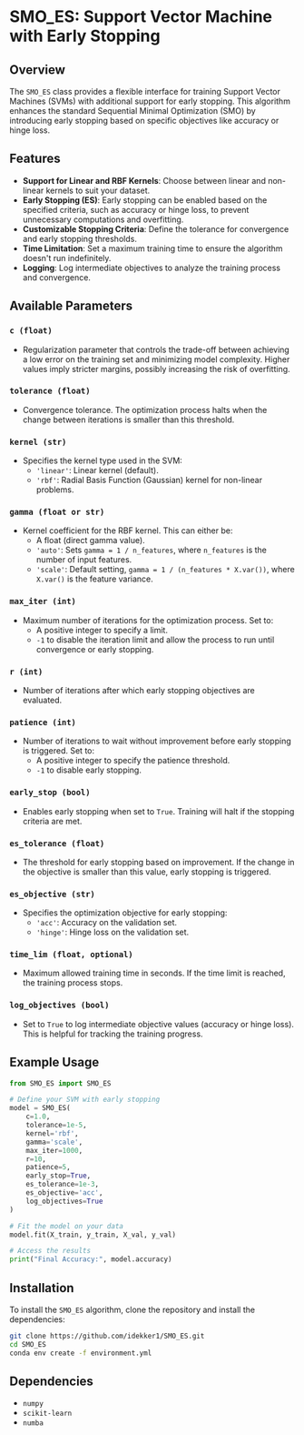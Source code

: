 
# SMO_ES: Support Vector Machine with Early Stopping

## Overview

The `SMO_ES` class provides a flexible interface for training Support Vector Machines (SVMs) with additional support for early stopping. This algorithm enhances the standard Sequential Minimal Optimization (SMO) by introducing early stopping based on specific objectives like accuracy or hinge loss.

## Features

- **Support for Linear and RBF Kernels**: Choose between linear and non-linear kernels to suit your dataset.
- **Early Stopping (ES)**: Early stopping can be enabled based on the specified criteria, such as accuracy or hinge loss, to prevent unnecessary computations and overfitting.
- **Customizable Stopping Criteria**: Define the tolerance for convergence and early stopping thresholds.
- **Time Limitation**: Set a maximum training time to ensure the algorithm doesn't run indefinitely.
- **Logging**: Log intermediate objectives to analyze the training process and convergence.

## Available Parameters

### `c (float)`
- Regularization parameter that controls the trade-off between achieving a low error on the training set and minimizing model complexity. Higher values imply stricter margins, possibly increasing the risk of overfitting.

### `tolerance (float)`
- Convergence tolerance. The optimization process halts when the change between iterations is smaller than this threshold.

### `kernel (str)`
- Specifies the kernel type used in the SVM:
  - `'linear'`: Linear kernel (default).
  - `'rbf'`: Radial Basis Function (Gaussian) kernel for non-linear problems.

### `gamma (float or str)`
- Kernel coefficient for the RBF kernel. This can either be:
  - A float (direct gamma value).
  - `'auto'`: Sets `gamma = 1 / n_features`, where `n_features` is the number of input features.
  - `'scale'`: Default setting, `gamma = 1 / (n_features * X.var())`, where `X.var()` is the feature variance.

### `max_iter (int)`
- Maximum number of iterations for the optimization process. Set to:
  - A positive integer to specify a limit.
  - `-1` to disable the iteration limit and allow the process to run until convergence or early stopping.

### `r (int)`
- Number of iterations after which early stopping objectives are evaluated.

### `patience (int)`
- Number of iterations to wait without improvement before early stopping is triggered. Set to:
  - A positive integer to specify the patience threshold.
  - `-1` to disable early stopping.

### `early_stop (bool)`
- Enables early stopping when set to `True`. Training will halt if the stopping criteria are met.

### `es_tolerance (float)`
- The threshold for early stopping based on improvement. If the change in the objective is smaller than this value, early stopping is triggered.

### `es_objective (str)`
- Specifies the optimization objective for early stopping:
  - `'acc'`: Accuracy on the validation set.
  - `'hinge'`: Hinge loss on the validation set.

### `time_lim (float, optional)`
- Maximum allowed training time in seconds. If the time limit is reached, the training process stops.

### `log_objectives (bool)`
- Set to `True` to log intermediate objective values (accuracy or hinge loss). This is helpful for tracking the training progress.

## Example Usage

```python
from SMO_ES import SMO_ES

# Define your SVM with early stopping
model = SMO_ES(
    c=1.0,
    tolerance=1e-5,
    kernel='rbf',
    gamma='scale',
    max_iter=1000,
    r=10,
    patience=5,
    early_stop=True,
    es_tolerance=1e-3,
    es_objective='acc',
    log_objectives=True
)

# Fit the model on your data
model.fit(X_train, y_train, X_val, y_val)

# Access the results
print("Final Accuracy:", model.accuracy)
```

## Installation

To install the `SMO_ES` algorithm, clone the repository and install the dependencies:

```bash
git clone https://github.com/idekker1/SMO_ES.git
cd SMO_ES
conda env create -f environment.yml
```

## Dependencies

- `numpy`
- `scikit-learn`
- `numba`

